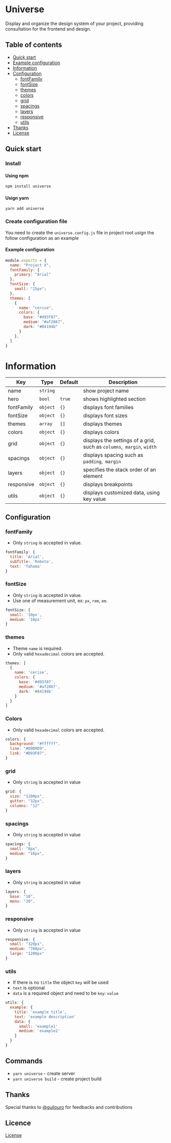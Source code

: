 # Universe

Display and organize the design system of your project, providing consultation for the frontend and design.

## Table of contents

- [Quick start](#quick-start)
- [Example configuration](#example-configuration)
- [Information](#information)
- [Configuration](#configuration)
  - [fontFamily](#fontFamily)
  - [fontSize](#fontSize)
  - [themes](#themes)
  - [colors](#colors)
  - [grid](#grid)
  - [spacings](#spacings)
  - [layers](#layers)
  - [responsive](#responsive)
  - [utils](#utils)
- [Thanks](#thanks)
- [License](#license)

## Quick start

### Install

#### Using npm

```bash
npm install universe
```

#### Usign yarn

```
yarn add universe
```

### Create configuration file

You need to create the `universe.config.js` file in project root usign the follow configuration as an example

#### Example configuration

```js
module.exports = {
  name: "Project X",
  fontFamily: {
    primary: "Arial"
  },
  fontSize: {
    small: "15px";
  },
  themes: [
    {
      name: "cerise",
      colors: {
        base: "#d93f87",
        medium: "#af2867",
        dark: "#84194b"
      }
    },
  ]
}
```

# Information

| Key        | Type     | Default | Description                                                           |
| ---------- | -------- | ------- | --------------------------------------------------------------------- |
| name       | `string` |         | show project name                                                     |
| hero       | `bool`   | `true`  | shows highlighted section                                             |
| fontFamily | `object` | `{}`    | displays font families                                                |
| fontSize   | `object` | `{}`    | displays font sizes                                                   |
| themes     | `array`  | `[]`    | displays themes                                                       |
| colors     | `object` | `{}`    | displays colors                                                       |
| grid       | `object` | `{}`    | displays the settings of a grid, such as `columns`,` margin`, `width` |
| spacings   | `object` | `{}`    | displays spacing such as `padding`,` margin`                          |
| layers     | `object` | `{}`    | specifies the stack order of an element                               |
| responsive | `object` | `{}`    | displays breakpoints                                                  |
| utils      | `object` | `{}`    | displays customized data, using key value                             |

## Configuration

### fontFamily

- Only `string` is accepted in value.

```js
fontFamily: {
  title: 'Arial',
  subTitle: 'Roboto',
  text: 'Tahoma'
}
```

### fontSize

- Only `string` is accepted in value.
- Use one of measurement unit, ex: `px`, `rem`, `em`.

```js
fontSize: {
  small: '10px',
  medium: '16px'
}
```

### themes

- Theme `name` is required.
- Only valid `hexadecimal` colors are accepted.

```js
themes: [
  {
    name: 'cerise',
    colors: {
      base: '#d93f87',
      medium: '#af2867',
      dark: '#84194b'
    }
  }
]
```

### Colors

- Only valid `hexadecimal` colors are accepted.

```js
colors: {
  background: "#ffffff",
  line: "#D9D9D9",
  link: "#D93F87",
}
```

### grid

- Only `string` is accepted in value

```js
grid: {
  size: "1200px",
  gutter: "32px",
  columns: "12"
}
```

### spacings

- Only `string` is accepted in value

```js
spacings: {
  small: "8px",
  medium: "16px",
}
```

### layers

- Only `string` is accepted in value

```js
layers: {
  base: "10",
  menu: "20",
}
```

### responsive

- Only `string` is accepted in value

```js
responsive: {
  small: "320px",
  medium: "768px",
  large: "1200px"
}
```

### utils

- If there is no `title` the object `key` will be used
- `text` is optional
- `data` is a required object and need to be `key`: `value`

```js
utils: {
  example: {
    title: 'example title',
    text: 'example description'
    data: {
      small: 'example1'
      medium: 'example2'
    }
  }
}
```

## Commands

- `yarn universe` - create server
- `yarn universe build` - create project build

## Thanks

Special thanks to [@guilouro](http://github.com/guilouro) for feedbacks and contributions

## Licence

[License](https://github.com/guilhermessantos/universe/blob/master/LICENSE)
